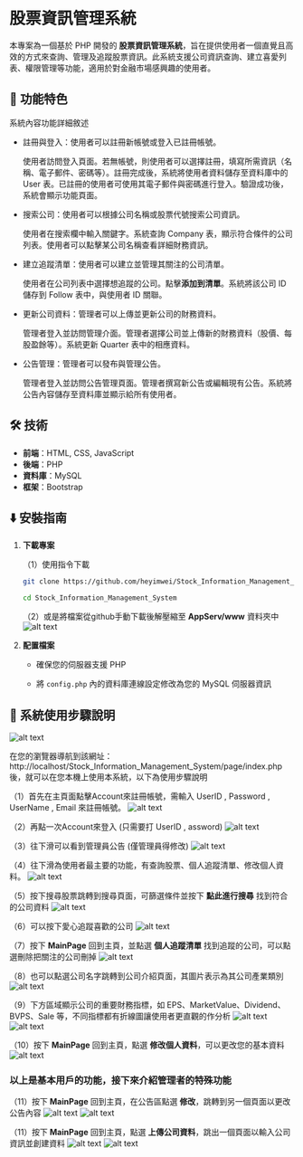 ﻿# 股票資訊管理系統

本專案為一個基於 PHP 開發的 **股票資訊管理系統**，旨在提供使用者一個直覺且高效的方式來查詢、管理及追蹤股票資訊。此系統支援公司資訊查詢、建立喜愛列表、權限管理等功能，適用於對金融市場感興趣的使用者。

## 🚀 功能特色

系統內容功能詳細敘述

- 註冊與登入：使用者可以註冊新帳號或登入已註冊帳號。

    使用者訪問登入頁面。若無帳號，則使用者可以選擇註冊，填寫所需資訊（名稱、電子郵件、密碼等）。註冊完成後，系統將使用者資料儲存至資料庫中的 User 表。已註冊的使用者可使用其電子郵件與密碼進行登入。驗證成功後，系統會顯示功能頁面。

- 搜索公司：使用者可以根據公司名稱或股票代號搜索公司資訊。

    使用者在搜索欄中輸入關鍵字。系統查詢 Company 表，顯示符合條件的公司列表。使用者可以點擊某公司名稱查看詳細財務資訊。

- 建立追蹤清單：使用者可以建立並管理其關注的公司清單。

    使用者在公司列表中選擇想追蹤的公司。點擊**添加到清單**。系統將該公司 ID 儲存到 Follow 表中，與使用者 ID 關聯。

- 更新公司資料：管理者可以上傳並更新公司的財務資料。

    管理者登入並訪問管理介面。管理者選擇公司並上傳新的財務資料（股價、每股盈餘等）。系統更新 Quarter 表中的相應資料。

- 公告管理：管理者可以發布與管理公告。

    管理者登入並訪問公告管理頁面。管理者撰寫新公告或編輯現有公告。系統將公告內容儲存至資料庫並顯示給所有使用者。


## 🛠️ 技術
- **前端**：HTML, CSS, JavaScript
- **後端**：PHP
- **資料庫**：MySQL
- **框架**：Bootstrap


## ⬇️ 安裝指南
1. **下載專案**

    （1）使用指令下載
    ```sh
    git clone https://github.com/heyimwei/Stock_Information_Management_System.git

    cd Stock_Information_Management_System
    ```


    （2）或是將檔案從github手動下載後解壓縮至 **AppServ/www** 資料夾中
    ![alt text](image/image.png)

2. **配置檔案**
   - 確保您的伺服器支援 PHP
   
   - 將 `config.php` 內的資料庫連線設定修改為您的 MySQL 伺服器資訊

## 🌟 系統使用步驟說明

![alt text](image/image-1.png)

在您的瀏覽器導航到該網址：http://localhost/Stock_Information_Management_System/page/index.php 後，就可以在您本機上使用本系統，以下為使用步驟說明

（1）首先在主頁面點擊Account來註冊帳號，需輸入 UserID , Password , UserName , Email 來註冊帳號。
![alt text](image/image-2.png)

（2）再點一次Account來登入 (只需要打 UserID , assword)
![alt text](image/image-3.png)

（3）往下滑可以看到管理員公告 (僅管理員得修改)
![alt text](image/image-4.png)

（4）往下滑為使用者最主要的功能，有查詢股票、個人追蹤清單、修改個人資料。
![alt text](image/image-5.png)

（5）按下搜尋股票跳轉到搜尋頁面，可篩選條件並按下 **點此進行搜尋** 找到符合的公司資料
![alt text](image/image-7.png)

（6）可以按下愛心追蹤喜歡的公司
![alt text](image/image-8.png)

（7）按下 **MainPage** 回到主頁，並點選 **個人追蹤清單** 找到追蹤的公司，可以點選刪除把關注的公司刪掉
![alt text](image/image-9.png)

（8）也可以點選公司名字跳轉到公司介紹頁面，其圖片表示為其公司產業類別
![alt text](image/image-10.png)

（9）下方區域顯示公司的重要財務指標，如 EPS、MarketValue、Dividend、BVPS、Sale 等，不同指標都有折線圖讓使用者更直觀的作分析
![alt text](image/image-11.png)
![alt text](image/image-12.png)

（10）按下 **MainPage** 回到主頁，點選 **修改個人資料**，可以更改您的基本資料
![alt text](image/image-13.png)

### 以上是基本用戶的功能，接下來介紹管理者的特殊功能

（11）按下 **MainPage** 回到主頁，在公告區點選 **修改**，跳轉到另一個頁面以更改公告內容
![alt text](image/image-14.png)
![alt text](image/image-15.png)

（11）按下 **MainPage** 回到主頁，點選 **上傳公司資料**，跳出一個頁面以輸入公司資訊並創建資料
![alt text](image/image-16.png)
![alt text](image/image-17.png)
